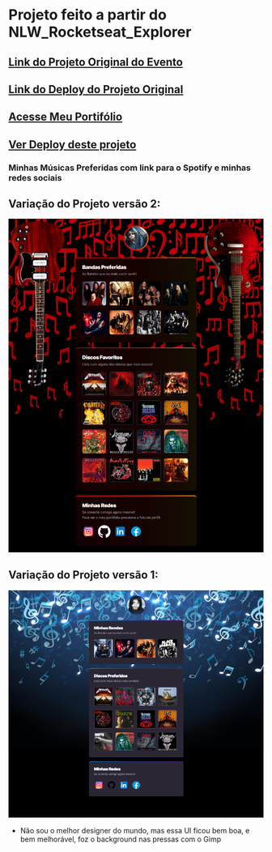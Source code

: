 # Projeto feito a partir do NLW_Rocketseat_Explorer

## [Link do Projeto Original do Evento](https://github.com/Filipe-Bacof/NLW_Rocketseat_Explorer_Esports)

## [Link do Deploy do Projeto Original](https://filipe-bacof.github.io/NLW_Rocketseat_Explorer_Esports/)

## [Acesse Meu Portifólio](https://portifolio-filipe-bacof.vercel.app/)

## [Ver Deploy deste projeto](https://filipe-bacof.github.io/Musicas-Bacof/)

### Minhas Músicas Preferidas com link para o Spotify e minhas redes sociais

## Variação do Projeto versão 2:
<img src="./Projeto_Variacao_2.png" alt="Foto do Projeto">

## Variação do Projeto versão 1:
<img src="./Projeto_Variacao_1.png" alt="Foto do Projeto">

- Não sou o melhor designer do mundo, mas essa UI ficou bem boa, e bem melhorável, foz o background nas pressas com o Gimp
